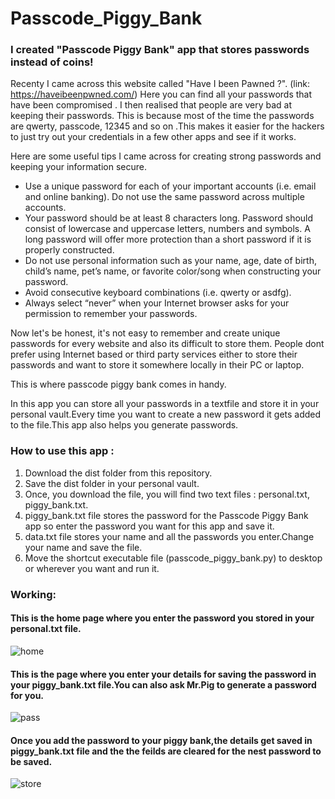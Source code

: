 # Passcode_Piggy_Bank
### I created "Passcode Piggy Bank" app that stores passwords instead of coins!

Recenty I came across this website called "Have I been Pawned ?". (link: https://haveibeenpwned.com/) 
Here you can find all your passwords that have been compromised . I then realised that people are very bad at keeping their passwords. This is because most of the time the passwords are qwerty, passcode, 12345 and so on .This makes it easier for the hackers to just try out your credentials in a few other apps and see if it works.

Here are some useful tips I came across for creating strong passwords and keeping your information secure.

* Use a unique password for each of your important accounts (i.e. email and online banking). Do not use the same password across multiple accounts.
* Your password should be at least 8 characters long. Password should consist of lowercase and uppercase letters, numbers and symbols. A long password will offer more protection than a short password if it is properly constructed.
* Do not use personal information such as your name, age, date of birth, child’s name, pet’s name, or favorite color/song when constructing your password.
* Avoid consecutive keyboard combinations (i.e. qwerty or asdfg).
* Always select “never” when your Internet browser asks for your permission to remember your passwords.

Now let's be honest, it's not easy to remember and create unique passwords for every website and also its difficult to store them. People dont prefer using Internet based or third party services either to store their passwords and want to store it somewhere locally in their PC or laptop.

This is where passcode piggy bank comes in handy.

In this app you can store all your passwords in a textfile and store it in your personal vault.Every time you want to create a new password it gets added to the file.This app also helps you generate passwords.

### How to use this app :
1. Download the dist folder from this repository.
2. Save the dist folder in your personal vault.
3. Once, you download the file, you will find two text files : personal.txt, piggy_bank.txt.
4. piggy_bank.txt file stores the password for the Passcode Piggy Bank app so enter the password you want for this app and save it.
5. data.txt file stores your name and all the passwords you enter.Change your name and save the file.
6. Move the shortcut executable file (passcode_piggy_bank.py) to desktop or wherever you want and run it.

### Working:

#### This is the home page where you enter the password you stored in your personal.txt file.


![home](https://user-images.githubusercontent.com/76477365/119934830-10a93b00-bfa4-11eb-94d3-88f06c9bfdea.jpg)

#### This is the page where you enter your details for saving the password in your piggy_bank.txt file.You can also ask Mr.Pig to generate a password for you.



![pass](https://user-images.githubusercontent.com/76477365/119937886-253c0200-bfa9-11eb-9599-9a5f5bba9dd6.jpg)


#### Once you add the password to your piggy bank,the details get saved in piggy_bank.txt file and the the feilds are cleared for the nest password to be saved.


![store](https://user-images.githubusercontent.com/76477365/119937896-29681f80-bfa9-11eb-8ad4-a325585ccc99.jpg)



